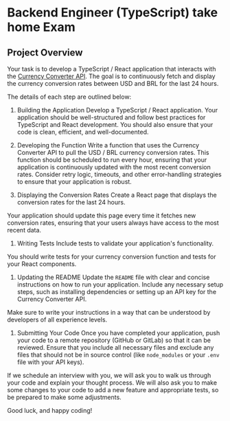 # Backend Engineer (TypeScript) take home Exam

## Project Overview

Your task is to develop a TypeScript / React application that interacts with the [Currency Converter API](https://rapidapi.com/natkapral/api/currency-converter5). The goal is to continuously fetch and display the currency conversion rates between USD and BRL for the last 24 hours.

The details of each step are outlined below:

1. Building the Application
Develop a TypeScript / React application. Your application should be well-structured and follow best practices for TypeScript and React development. You should also ensure that your code is clean, efficient, and well-documented.

1. Developing the Function
Write a function that uses the Currency Converter API to pull the USD / BRL currency conversion rates. This function should be scheduled to run every hour, ensuring that your application is continuously updated with the most recent conversion rates. Consider retry logic, timeouts, and other error-handling strategies to ensure that your application is robust.

1. Displaying the Conversion Rates
Create a React page that displays the conversion rates for the last 24 hours. 

Your application should update this page every time it fetches new conversion rates, ensuring that your users always have access to the most recent data.

1. Writing Tests
Include tests to validate your application's functionality.

You should write tests for your currency conversion function and tests for your React components.

1. Updating the README
Update the `README` file with clear and concise instructions on how to run your application. Include any necessary setup steps, such as installing dependencies or setting up an API key for the Currency Converter API.

Make sure to write your instructions in a way that can be understood by developers of all experience levels.

1. Submitting Your Code
Once you have completed your application, push your code to a remote repository (GitHub or GitLab) so that it can be reviewed. Ensure that you include all necessary files and exclude any files that should not be in source control (like `node_modules` or your `.env` file with your API keys).

If we schedule an interview with you, we will ask you to walk us through your code and explain your thought process. We will also ask you to make some changes to your code to add a new feature and appropriate tests, so be prepared to make some adjustments.

Good luck, and happy coding!